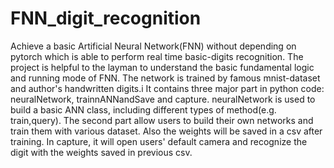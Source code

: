 # FNN_digit_recognition
Achieve a basic Artificial Neural Network(FNN) without depending on pytorch which is able to perform real time basic-digits recognition. The project is helpful to the layman to understand the basic fundamental logic and running mode of FNN.
The network is trained by famous mnist-dataset and author's handwritten digits.i
It contains three major part in python code: neuralNetwork, trainnANNandSave and capture. neuralNetwork is used to build a basic ANN class, including different types of method(e.g. train,query). The second part allow users to build their own networks and train them with various dataset. Also the weights will be saved in a csv after training. In capture, it will open users' default camera and recognize the digit with the weights saved in previous csv.
